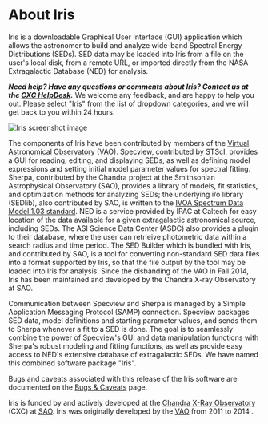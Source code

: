 # About Iris

Iris is a downloadable Graphical User Interface (GUI) application which allows the astronomer to build and analyze wide-band Spectral Energy Distributions (SEDs). SED data may be loaded into Iris from a file on the user's local disk, from a remote URL, or imported directly from the NASA Extragalactic Database (NED) for analysis.

<!-- TODO: wrap in some color. Make it stand out. -->
***Need help? Have any questions or comments about Iris? Contact us at the [CXC HelpDesk](/helpdesk).*** We welcome any feedback, and are happy to help you out. Please select "Iris" from the list of dropdown categories, and we will get back to you within 24 hours.


![Iris screenshot image](./imgs/intro_screen_wtext_small.jpg)

The components of Iris have been contributed by members of the [Virtual Astronomical Observatory][vao] (VAO). Specview, contributed by STScI, provides a GUI for reading, editing, and displaying SEDs, as well as defining model expressions and setting initial model parameter values for spectral fitting. Sherpa, contributed by the Chandra project at the Smithsonian Astrophysical Observatory (SAO), provides a library of models, fit statistics, and optimization methods for analyzing SEDs; the underlying i/o library (SEDlib), also contributed by SAO, is written to the [IVOA Spectrum Data Model 1.03 standard][specdm]. NED is a service provided by IPAC at Caltech for easy location of the data available for a given extragalactic astronomical source, including SEDs. The ASI Science Data Center (ASDC) also provides a plugin to their database, where the user can retrieive photometric data within a search radius and time period. The SED Builder which is bundled with Iris, and contributed by SAO, is a tool for converting non-standard SED data files into a format supported by Iris, so that the file output by the tool may be loaded into Iris for analysis. Since the disbanding of the VAO in Fall 2014, Iris has been maintained and developed by the Chandra X-ray Observatory at SAO.

Communication between Specview and Sherpa is managed by a Simple Application Messaging Protocol (SAMP) connection. Specview packages SED data, model definitions and starting parameter values, and sends them to Sherpa whenever a fit to a SED is done. The goal is to seamlessly combine the power of Specview's GUI and data manipulation functions with Sherpa's robust modeling and fitting functions, as well as provide easy access to NED's extensive database of extragalactic SEDs. We have named this combined software package "Iris".

Bugs and caveats associated with this release of the Iris software are documented on the [Bugs & Caveats](../bugs/) page.

Iris is funded by and actively developed at the [Chandra X-Ray Observatory](/) (CXC) at [SAO][sao]. Iris was originally developed by the [VAO][vao] from 2011 to 2014 .

<!-- External links -->

[specdm]: http://www.ivoa.net/Documents/REC/DM/SpectrumDM-20071029.html "IVOA Spectrum Data Model"
[vao]: http://usvoa.org "Virtual Astronomical Observatory"
[sao]: http://cfa.harvard.edu/sao "Smithsonian Astrophysical Observatory"